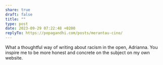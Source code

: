 ```yaml
---
share: true
draft: false
title: ""
type: post
date: 2023-09-29 07:22:48 +0200
replyTo: https://popagandhi.com/posts/merantau-cino/
---
```


What a thoughtful way of writing about racism in the open, Adrianna. You inspire me to be more honest and concrete on the subject on my own website.
